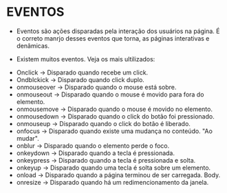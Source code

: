 # EVENTOS

- Eventos são ações disparadas pela interação dos usuários na página.
É o correto manrjo desses eventos que torna, as páginas interativas e denâmicas.

- Existem muitos eventos. Veja os mais ultilizados:

* Onclick -> Disparado quando recebe um click.
* Ondblckick -> Disparado quando click duplo.
* onmouseover -> Disparado quando o mouse está sobre.
* onmouseout -> Disparado quando o mouse é movido para fora do elemento.
* onmousemove ->  Disparado quando o mouse é movido no elemento.
* onmousedown ->  Disparado quando o click do botão foi pressionado.
* onmouseup -> Disparado quando o click do botão é liberado.
* onfocus -> Disparado quando existe uma mudança no conteúdo. "Ao mudar".
* onblur -> Disparado quando o elemento perde o foco.
* onkeydown ->  Disparado quando a tecla é pressionada.
* onkeypress -> Disparado quando a tecla é pressionada e solta.
* onkeyup -> Disparado quando uma tecla é solta sobre um elemento.
* onload -> Disparado quando a página terminou de ser carregada. Body.
* onresize -> Disparado quando há um redimencionamento da janela.